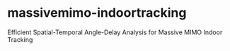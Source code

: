 # massivemimo-indoortracking
Efficient Spatial-Temporal Angle-Delay Analysis for Massive MIMO Indoor Tracking
